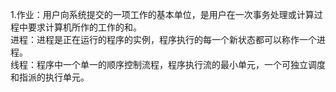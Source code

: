 1.作业：用户向系统提交的一项工作的基本单位，是用户在一次事务处理或计算过程中要求计算机所作的工作的和。    
    进程：进程是正在运行的程序的实例，程序执行的每一个新状态都可以称作一个进程。    
    线程：程序中一个单一的顺序控制流程，程序执行流的最小单元，一个可独立调度和指派的执行单元。    
